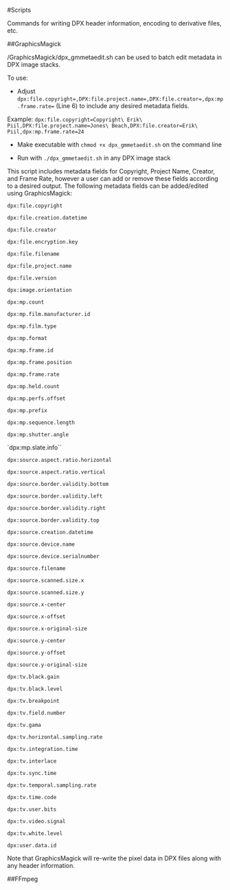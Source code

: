 #Scripts

Commands for writing DPX header information, encoding to derivative files, etc.

##GraphicsMagick

/GraphicsMagick/dpx_gmmetaedit.sh can be used to batch edit metadata in DPX image stacks. 

To use:

- Adjust `dpx:file.copyright=,DPX:file.project.name=,DPX:file.creator=,dpx:mp.frame.rate=` (Line 6) to include any desired metadata fields. 

Example: `dpx:file.copyright=Copyright\ Erik\ Piil,DPX:file.project.name=Jones\ Beach,DPX:file.creator=Erik\ Piil,dpx:mp.frame.rate=24`

- Make executable with `chmod +x dpx_gmmetaedit.sh` on the command line

- Run with `./dpx_gmmetaedit.sh` in any DPX image stack

This script includes metadata fields for Copyright, Project Name, Creator, and Frame Rate, however a user can add or remove these fields according to a desired output. The following metadata fields can be added/edited using GraphicsMagick:

`dpx:file.copyright`

`dpx:file.creation.datetime`

`dpx:file.creator`

`dpx:file.encryption.key`

`dpx:file.filename`

`dpx:file.project.name`

`dpx:file.version`

`dpx:image.orientation`

`dpx:mp.count`

`dpx:mp.film.manufacturer.id`

`dpx:mp.film.type`

`dpx:mp.format`

`dpx:mp.frame.id`

`dpx:mp.frame.position`

`dpx:mp.frame.rate`

`dpx:mp.held.count`

`dpx:mp.perfs.offset`

`dpx:mp.prefix`

`dpx:mp.sequence.length`

`dpx:mp.shutter.angle`

`dpx:mp.slate.info``

`dpx:source.aspect.ratio.horizontal`

`dpx:source.aspect.ratio.vertical`

`dpx:source.border.validity.bottom`

`dpx:source.border.validity.left`

`dpx:source.border.validity.right`

`dpx:source.border.validity.top`

`dpx:source.creation.datetime`

`dpx:source.device.name`

`dpx:source.device.serialnumber`

`dpx:source.filename`

`dpx:source.scanned.size.x`

`dpx:source.scanned.size.y`

`dpx:source.x-center`

`dpx:source.x-offset`

`dpx:source.x-original-size`

`dpx:source.y-center`

`dpx:source.y-offset`

`dpx:source.y-original-size`

`dpx:tv.black.gain`

`dpx:tv.black.level`

`dpx:tv.breakpoint`

`dpx:tv.field.number`

`dpx:tv.gama`

`dpx:tv.horizontal.sampling.rate`

`dpx:tv.integration.time`

`dpx:tv.interlace`

`dpx:tv.sync.time`

`dpx:tv.temporal.sampling.rate`

`dpx:tv.time.code`

`dpx:tv.user.bits`

`dpx:tv.video.signal`

`dpx:tv.white.level`

`dpx:user.data.id`

Note that GraphicsMagick will re-write the pixel data in DPX files along with any header information. 

##FFmpeg

